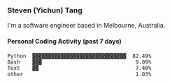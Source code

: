 ### Steven (Yichun) Tang

I'm a software engineer based in Melbourne, Australia.

#### Personal Coding Activity (past 7 days)
```
Python  ▓▓▓▓▓▓▓▓▓▓▓▓▓▓▓▓▓▓▓▓▓▓▓▓▓▓▓▓▓▓  82.49%
Bash    ▓▓▓                              9.09%
Text    ▓▓                               7.40%
other                                    1.03%
```
